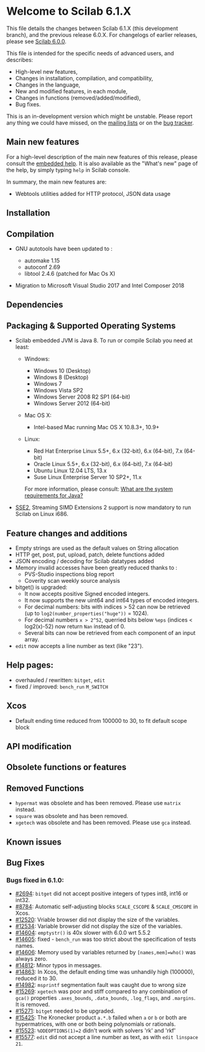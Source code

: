 Welcome to Scilab 6.1.X
=======================

This file details the changes between Scilab 6.1.X (this development branch), and the previous release 6.0.X.
For changelogs of earlier releases, please see [Scilab 6.0.0](https://help.scilab.org/docs/6.0.0/en_US/CHANGES.html).

This file is intended for the specific needs of advanced users, and describes:
- High-level new features,
- Changes in installation, compilation, and compatibility,
- Changes in the language,
- New and modified features, in each module,
- Changes in functions (removed/added/modified),
- Bug fixes.

This is an in-development version which might be unstable.
Please report any thing we could have missed, on the [mailing lists][1] or on the [bug tracker][2].

[1]: http://mailinglists.scilab.org
[2]: http://bugzilla.scilab.org


Main new features
-----------------

For a high-level description of the main new features of this release, please consult the [embedded help](modules/helptools/data/pages/homepage-en_US.html). It is also available as the "What's new" page of the help, by simply typing `help` in Scilab console.

In summary, the main new features are:
* Webtools utilities added for HTTP protocol, JSON data usage


Installation
------------


Compilation
-----------

* GNU autotools have been updated to :
   - automake 1.15
   - autoconf 2.69
   - libtool 2.4.6 (patched for Mac Os X)

* Migration to Microsoft Visual Studio 2017 and Intel Composer 2018


Dependencies
------------


Packaging & Supported Operating Systems
---------------------------------------

* Scilab embedded JVM is Java 8. To run or compile Scilab you need at least:
  - Windows:
     - Windows 10 (Desktop)
     - Windows 8 (Desktop)
     - Windows 7
     - Windows Vista SP2
     - Windows Server 2008 R2 SP1 (64-bit)
     - Windows Server 2012 (64-bit)
  - Mac OS X:
     - Intel-based Mac running Mac OS X 10.8.3+, 10.9+
  - Linux:
     - Red Hat Enterprise Linux 5.5+, 6.x (32-bit), 6.x (64-bit), 7.x (64-bit)
     - Oracle Linux 5.5+, 6.x (32-bit), 6.x (64-bit), 7.x (64-bit)
     - Ubuntu Linux 12.04 LTS, 13.x
     - Suse Linux Enterprise Server 10 SP2+, 11.x

    For more information, please consult: [What are the system requirements for Java?](http://java.com/en/download/help/sysreq.xml)

* [SSE2](https://en.wikipedia.org/wiki/SSE2), Streaming SIMD Extensions 2 support is now mandatory to run Scilab on Linux i686.


Feature changes and additions
-----------------------------

* Empty strings are used as the default values on String allocation
* HTTP get, post, put, upload, patch, delete functions added
* JSON encoding / decoding for Scilab datatypes added
* Memory invalid accesses have been greatly reduced thanks to :
  - PVS-Studio inspections blog report
  - Coverity scan weekly source analysis
* bitget() is upgraded:
  - It now accepts positive Signed encoded integers.
  - It now supports the new uint64 and int64 types of encoded integers.
  - For decimal numbers: bits with indices > 52 can now be retrieved (up to `log2(number_properties("huge"))` = 1024).
  - For decimal numbers `x > 2^52`, querried bits below `%eps` (indices < log2(x)-52) now return `Nan` instead of 0.
  - Several bits can now be retrieved from each component of an input array.
* `edit` now accepts a line number as text (like "23").


Help pages:
-----------

* overhauled / rewritten: `bitget`, `edit`
* fixed / improved:  `bench_run` `M_SWITCH`


Xcos
----

* Default ending time reduced from 100000 to 30, to fit default scope block


API modification
----------------


Obsolete functions or features
------------------------------


Removed Functions
-----------------

* `hypermat` was obsolete and has been removed. Please use `matrix` instead.
* `square` was obsolete and has been removed.
* `xgetech` was obsolete and has been removed. Please use `gca` instead.


Known issues
------------


Bug Fixes
---------

### Bugs fixed in 6.1.0:
* [#2694](http://bugzilla.scilab.org/show_bug.cgi?id=2694): `bitget` did not accept positive integers of types int8, int16 or int32.
* [#8784](http://bugzilla.scilab.org/show_bug.cgi?id=8784): Automatic self-adjusting blocks `SCALE_CSCOPE` & `SCALE_CMSCOPE` in Xcos.
* [#12520](http://bugzilla.scilab.org/show_bug.cgi?id=12520): Vriable browser did not display the size of the variables.
* [#12534](http://bugzilla.scilab.org/show_bug.cgi?id=12534): Variable browser did not display the size of the variables.
* [#14604](http://bugzilla.scilab.org/show_bug.cgi?id=14604): `emptystr()` is 40x slower with 6.0.0 wrt 5.5.2
* [#14605](http://bugzilla.scilab.org/show_bug.cgi?id=14605): fixed - `bench_run` was too strict about the specification of tests names.
* [#14606](http://bugzilla.scilab.org/show_bug.cgi?id=14606): Memory used by variables returned by `[names,mem]=who()` was always zero.
* [#14812](http://bugzilla.scilab.org/show_bug.cgi?id=14812): Minor typos in messages.
* [#14863](http://bugzilla.scilab.org/show_bug.cgi?id=14863): In Xcos, the default ending time was unhandily high (100000), reduced it to 30.
* [#14982](http://bugzilla.scilab.org/show_bug.cgi?id=14982): `msprintf` segmentation fault was caught due to wrong size
* [#15269](http://bugzilla.scilab.org/show_bug.cgi?id=15269): `xgetech` was poor and stiff compared to any combination of `gca()` properties `.axes_bounds`, `.data_bounds`, `.log_flags`, and `.margins`. It is removed.
* [#15271](http://bugzilla.scilab.org/show_bug.cgi?id=15271): `bitget` needed to be upgraded.
* [#15425](http://bugzilla.scilab.org/show_bug.cgi?id=15425): The Kronecker product `a.*.b` failed when `a` or `b` or both are hypermatrices, with one or both being polynomials or rationals.
* [#15523](http://bugzilla.scilab.org/show_bug.cgi?id=15523): `%ODEOPTIONS(1)=2` didn't work with solvers 'rk' and 'rkf' 
* [#15577](http://bugzilla.scilab.org/show_bug.cgi?id=15577): `edit` did not accept a line number as text, as with `edit linspace 21`.

